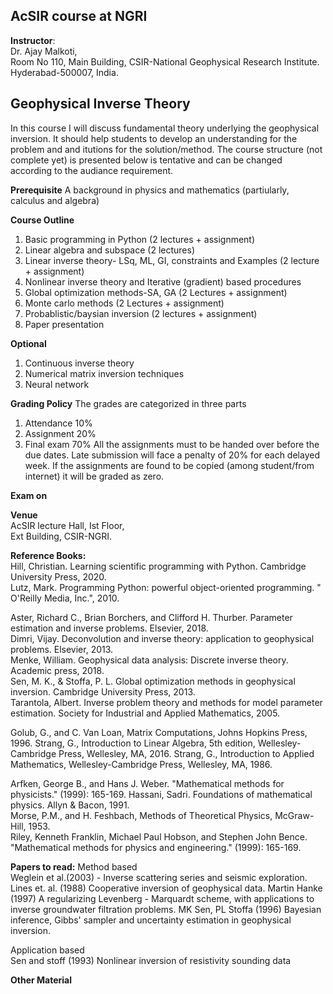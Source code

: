 ## AcSIR course at NGRI
**Instructor**:  
Dr. Ajay Malkoti,  
Room No 110, Main Building, 
CSIR-National Geophysical Research Institute.
Hyderabad-500007, India.



## Geophysical Inverse Theory  
In this course I will discuss fundamental theory underlying the geophysical inversion. 
It should help students to develop an understanding for the problem and and itutions for the solution/method. 
The course structure (not complete yet) is presented below is tentative and can be changed according to the audiance requirement. 

**Prerequisite** A background in physics and mathematics (partiularly, calculus and algebra)

**Course Outline**
1. Basic programming in Python (2 lectures + assignment)
2. Linear algebra and subspace (2 lectures)
3. Linear inverse theory- LSq, ML, GI, constraints and Examples  (2 lecture + assignment)   
4. Nonlinear inverse theory	and Iterative (gradient) based procedures
5. Global optimization methods-SA, GA (2 Lectures + assignment)
6. Monte carlo methods (2 Lectures + assignment)
9. Probablistic/baysian inversion		(2 lectures + assignment)
10. Paper presentation 				         

**Optional**
1. Continuous inverse theory 
2. Numerical matrix inversion techniques
3. Neural network	


**Grading Policy**
The grades are categorized in three parts
1. Attendance 10% 
2. Assignment 20% 
3. Final exam 70% 
All the assignments must to be handed over before the due dates.
Late submission will face a penalty of 20% for each delayed week. 
If the assignments are found to be copied (among student/from internet) it will be graded as zero.


**Exam on**


**Venue**  
 AcSIR lecture Hall, Ist Floor,   
 Ext Building, CSIR-NGRI. 
 

**Reference Books:**    
Hill, Christian. Learning scientific programming with Python. Cambridge University Press, 2020.  
Lutz, Mark. Programming Python: powerful object-oriented programming. " O'Reilly Media, Inc.", 2010.

Aster, Richard C., Brian Borchers, and Clifford H. Thurber. Parameter estimation and inverse problems. Elsevier, 2018.  
Dimri, Vijay. Deconvolution and inverse theory: application to geophysical problems. Elsevier, 2013.  
Menke, William. Geophysical data analysis: Discrete inverse theory. Academic press, 2018.  
Sen, M. K., & Stoffa, P. L. Global optimization methods in geophysical inversion. Cambridge University Press, 2013.  
Tarantola, Albert. Inverse problem theory and methods for model parameter estimation. Society for Industrial and Applied Mathematics, 2005.  

Golub, G., and C. Van Loan, Matrix Computations, Johns Hopkins Press, 1996.
Strang, G.,  Introduction to Linear Algebra, 5th edition, Wellesley-Cambridge Press, Wellesley, MA, 2016.
Strang, G., Introduction to Applied Mathematics, Wellesley-Cambridge Press, Wellesley, MA, 1986.

Arfken, George B., and Hans J. Weber. "Mathematical methods for physicists." (1999): 165-169.
Hassani, Sadri. Foundations of mathematical physics. Allyn & Bacon, 1991.  
Morse, P.M., and H. Feshbach, Methods of Theoretical Physics, McGraw-Hill, 1953.  
Riley, Kenneth Franklin, Michael Paul Hobson, and Stephen John Bence. "Mathematical methods for physics and engineering." (1999): 165-169.  

**Papers to read:**
Method based  
Weglein et al.(2003) - Inverse scattering series and seismic exploration. 
Lines et. al. (1988) Cooperative inversion of geophysical data. 
Martin Hanke (1997) A regularizing Levenberg - Marquardt scheme, with applications to inverse groundwater filtration problems.
MK Sen, PL Stoffa (1996) Bayesian inference, Gibbs' sampler and uncertainty estimation in geophysical inversion.

Application based  
Sen and stoff (1993) Nonlinear inversion of  resistivity sounding data


**Other Material**


<!--- http://web.gps.caltech.edu/classes/ge193.old/ --->





